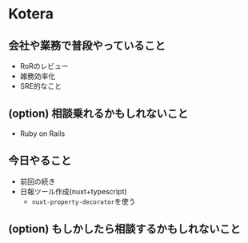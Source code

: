 # Kotera

## 会社や業務で普段やっていること

- RoRのレビュー
- 雑務効率化
- SRE的なこと

## (option) 相談乗れるかもしれないこと

- Ruby on Rails

## 今日やること

- 前回の続き
- 日報ツール作成(nuxt+typescript)
  - `nuxt-property-decorator`を使う

## (option) もしかしたら相談するかもしれないこと
 
